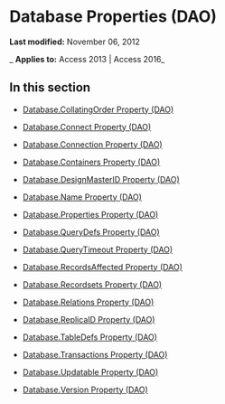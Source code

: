 
# Database Properties (DAO)

 **Last modified:** November 06, 2012

 _ **Applies to:** Access 2013 | Access 2016_

## In this section


- [Database.CollatingOrder Property (DAO)](7f6c35bf-e5f9-8423-608e-bc072ca09141.md)
    
- [Database.Connect Property (DAO)](c3e511a6-baef-3758-cfb1-3459b0b19cf3.md)
    
- [Database.Connection Property (DAO)](8b900ea4-9179-9ed1-bc0b-0576939bb2bd.md)
    
- [Database.Containers Property (DAO)](d6b13bae-461c-fe5e-692b-0e04fcd5df2a.md)
    
- [Database.DesignMasterID Property (DAO)](c0545561-d44f-5479-8ae0-e3955db91761.md)
    
- [Database.Name Property (DAO)](cef334d4-007d-1144-0309-664c31104e6d.md)
    
- [Database.Properties Property (DAO)](8279691c-37b7-066b-fe2f-42996ec8133a.md)
    
- [Database.QueryDefs Property (DAO)](f589eb3c-658f-9bd1-423a-5a641f19b9fa.md)
    
- [Database.QueryTimeout Property (DAO)](c83ca852-715a-c853-429b-80a15c3fc39b.md)
    
- [Database.RecordsAffected Property (DAO)](1c591231-21dd-f0b1-4ba6-87784c5890d3.md)
    
- [Database.Recordsets Property (DAO)](e2ee02bc-d53a-2bec-2c5b-227979b92332.md)
    
- [Database.Relations Property (DAO)](7b2f9cfb-72f2-4641-8af9-3a4d1cd887ce.md)
    
- [Database.ReplicaID Property (DAO)](cf2ca8a1-d13f-30e0-2ca1-dd32ac736c56.md)
    
- [Database.TableDefs Property (DAO)](022d20d2-36f5-7711-c6fb-3a0f2cfb76d3.md)
    
- [Database.Transactions Property (DAO)](317334dc-0ed4-ccaa-cd04-4b8f5a0c32b2.md)
    
- [Database.Updatable Property (DAO)](ffb2e3ca-9533-1daa-e60c-e46941497217.md)
    
- [Database.Version Property (DAO)](40faaa0c-e764-e968-f606-7e06ded80c3f.md)
    
